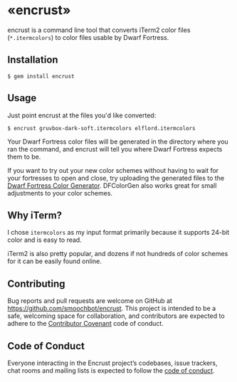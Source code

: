 # «encrust»

encrust is a command line tool that converts iTerm2 color files (`*.itermcolors`) to color files usable by Dwarf Fortress.

## Installation

    $ gem install encrust

## Usage

Just point encrust at the files you'd like converted:

    $ encrust gruvbox-dark-soft.itermcolors elflord.itermcolors

Your Dwarf Fortress color files will be generated in the directory where you ran the command, and encrust will tell you where Dwarf Fortress expects them to be.

If you want to try out your new color schemes without having to wait for your fortresses to open and close, try uploading the generated files to the [Dwarf Fortress Color Generator](https://manmademagic.github.io/DFColorGen/). DFColorGen also works great for small adjustments to your color schemes.

## Why iTerm?

I chose `itermcolors` as my input format primarily because it supports 24-bit color and is easy to read.

iTerm2 is also pretty popular, and dozens if not hundreds of color schemes for it can be easily found online.

## Contributing

Bug reports and pull requests are welcome on GitHub at https://github.com/smoochbot/encrust. This project is intended to be a safe, welcoming space for collaboration, and contributors are expected to adhere to the [Contributor Covenant](http://contributor-covenant.org) code of conduct.

## Code of Conduct

Everyone interacting in the Encrust project’s codebases, issue trackers, chat rooms and mailing lists is expected to follow the [code of conduct](https://github.com/smoochbot/encrust/blob/master/CODE_OF_CONDUCT.md).
